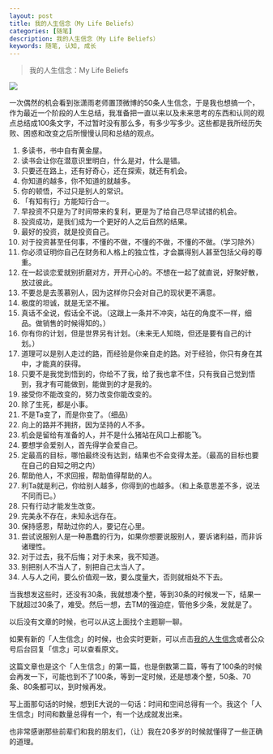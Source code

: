 ```yaml
---
layout: post
title: 我的人生信念（My Life Beliefs）
categories: [随笔]
description: 我的人生信念（My Life Beliefs）
keywords: 随笔, 认知, 成长
---
```


> 我的人生信念：My Life Beliefs

![](https://gcore.jsdelivr.net/gh/leewint/Images/blog/202206092253061.jpg)

一次偶然的机会看到张潇雨老师置顶微博的50条人生信念，于是我也想搞一个，作为最近一个阶段的人生总结，我准备把一直以来以及未来思考的东西和认同的观点总结成100条文字，不过暂时没有那么多，有多少写多少。这些都是我所经历失败、困惑和改变之后所慢慢认同和总结的观点。

1. 多读书，书中自有黄金屋。
2. 读书会让你在潜意识里明白，什么是对，什么是错。
3. 只要还在路上，还有好奇心，还在探索，就还有机会。
4. 你知道的越多，你不知道的就越多。
5. 你的顿悟，不过只是别人的常识。
6. 「有知有行」方能知行合一。
7. 早投资不只是为了时间带来的复利，更是为了给自己尽早试错的机会。
8. 投资成功，是我们成为一个更好的人之后自然的结果。
9. 最好的投资，就是投资自己。
10. 对于投资甚至任何事，不懂的不做，不懂的不做，不懂的不做。（学习除外）
11. 你必须证明你自己在财务和人格上的独立性，才会赢得别人甚至包括父母的尊重。
12. 在一起谈恋爱就别折磨对方，开开心心的。不想在一起了就直说，好聚好散，放过彼此。
13. 不要总是去羡慕别人，因为这样你只会对自己的现状更不满意。
14. 极度的坦诚，就是无坚不摧。
15. 真话不全说，假话全不说。（这跟上一条并不冲突，站在的角度不一样，细品。做销售的时候得知的。）
16. 你有你的计划，但是世界另有计划。（未来无人知晓，但还是要有自己的计划。）
17. 道理可以是别人走过的路，而经验是你亲自走的路。对于经验，你只有身在其中，才能真的获得。
18. 只要不是我觉到悟到的，你给不了我，给了我也拿不住，只有我自己觉到悟到，我才有可能做到，能做到的才是我的。
19. 接受你不能改变的，努力改变你能改变的。
20. 除了生死，都是小事。
21. 不是Ta变了，而是你变了。（细品）
22. 向上的路并不拥挤，因为坚持的人不多。
23. 机会是留给有准备的人，并不是什么猪站在风口上都能飞。
24. 要想学会爱别人，首先得学会爱自己。
25. 定最高的目标，哪怕最终没有达到，结果也不会变得太差。（最高的目标也要在自己的自知之明之内）
26. 帮助他人，不求回报，帮助值得帮助的人。
27. 利Ta就是利己，你给别人越多，你得到的也越多。（和上条意思差不多，说法不同而已。）
28. 只有行动才能发生改变。
29. 完美永不存在，未知永远存在。
30. 保持感恩，帮助过你的人，要记在心里。
31. 尝试说服别人是一种愚蠢的行为，如果你想要说服别人，要诉诸利益，而非诉诸理性。
32. 对于过去，我不后悔；对于未来，我不知道。
33. 别把别人不当人了，别把自己太当人了。
34. 人与人之间，要么价值观一致，要么度量大，否则就相处不下去。

当我想发这些时，还没有30条，我就想凑个整，等到30条的时候发一下，结果一下就超过30条了，难受。然后一想，去TM的强迫症，管他多少条，发就是了。

以后没有文章的时候，也可以从这上面找个主题聊一聊。

如果有新的「人生信念」的时候，也会实时更新，可以点击[我的人生信念](https://leewint.notion.site/fa424dbb2375475e8cb36922b8139c5d)或者公众号后台回复「信念」可以查看原文。

这篇文章也是这个「人生信念」的第一篇，也是倒数第二篇，等有了100条的时候会再发一下，可能也到不了100条，等到一定时候，还是想凑个整，50条、70条、80条都可以，到时候再发。

写上面那句话的时候，想到E大说的一句话：时间和空间总得有一个。我这个「人生信念」时间和数量总得有一个，有一个达成就发出来。

也非常感谢那些前辈们和我的朋友们，（让）我在20多岁的时候就懂得了一些正确的道理。
